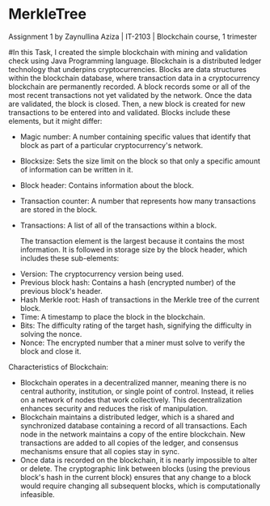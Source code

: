 # MerkleTree

Assignment 1 by Zaynullina Aziza | IT-2103 | Blockchain course, 1 trimester


#In this Task, I created the simple blockchain with mining and validation check using Java Programming language.
Blockchain is a distributed ledger technology that underpins cryptocurrencies. Blocks are data structures within the blockchain database, where transaction data in a cryptocurrency blockchain are permanently recorded. A block records some or all of the most recent transactions not yet validated by the network. Once the data are validated, the block is closed. Then, a new block is created for new transactions to be entered into and validated. Blocks include these elements, but it might differ:

* Magic number: A number containing specific values that identify that block as part of a particular cryptocurrency's network.
* Blocksize: Sets the size limit on the block so that only a specific amount of information can be written in it.
* Block header: Contains information about the block.
* Transaction counter: A number that represents how many transactions are stored in the block.
* Transactions: A list of all of the transactions within a block.

  The transaction element is the largest because it contains the most information. It is followed in storage size by the block header, which includes these sub-elements:

- Version: The cryptocurrency version being used.
- Previous block hash: Contains a hash (encrypted number) of the previous block's header.
- Hash Merkle root: Hash of transactions in the Merkle tree of the current block.
- Time: A timestamp to place the block in the blockchain.
- Bits: The difficulty rating of the target hash, signifying the difficulty in solving the nonce.
- Nonce: The encrypted number that a miner must solve to verify the block and close it.

Characteristics of Blockchain:
- Blockchain operates in a decentralized manner, meaning there is no central authority, institution, or single point of control. Instead, it relies on a network of nodes that work collectively. This decentralization enhances security and reduces the risk of manipulation. 
- Blockchain maintains a distributed ledger, which is a shared and synchronized database containing a record of all transactions. Each node in the network maintains a copy of the entire blockchain. New transactions are added to all copies of the ledger, and consensus mechanisms ensure that all copies stay in sync.
- Once data is recorded on the blockchain, it is nearly impossible to alter or delete. The cryptographic link between blocks (using the previous block's hash in the current block) ensures that any change to a block would require changing all subsequent blocks, which is computationally infeasible.
  
